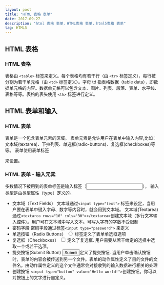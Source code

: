 ```yaml
---
layout: post
title: "HTML 表格 表单"
date: 2017-09-27  
description: "html 表格 表单，HTML表格 表单，html5表格 表单"
tag: HTML5 
---
```

## HTML 表格
### HTML 表格
表格由 `<table>` 标签来定义。每个表格均有若干行（由 `<tr>` 标签定义），每行被分割为若干单元格（由 `<td>` 标签定义）。字母 td 指表格数据（table data），即数据单元格的内容。数据单元格可以包含文本、图片、列表、段落、表单、水平线、表格等等。表格的表头使用 `<th>` 标签进行定义。
## HTML 表单和输入
### HTML 表单
表单是一个包含表单元素的区域。
表单元素是允许用户在表单中输入内容,比如：文本域(textarea)、下拉列表、单选框(radio-buttons)、复选框(checkboxes)等等。
表单使用表单标签 <form> 来设置。
### HTML 表单 - 输入元素
多数情况下被用到的表单标签是输入标签（<input>）。
输入类型是由类型属性（type）定义的。

- 文本域（Text Fields）
	文本域通过`<input type="text">` 标签来设定，当用户要在表单中键入字母、数字等内容时，就会用到文本域。
	文本域(Textarea)通过`<textarea rows="10" cols="30"></textarea>`创建文本域（多行文本输入控件）。用户可在文本域中写入文本。可写入字符的字数不受限制
- 密码字段
	密码字段通过标签`<input type="password">` 来定义
- 单选按钮（Radio Buttons）
	<input type="radio"> 标签定义了表单单选框选项
- 复选框（Checkboxes）
	<input type="checkbox"> 定义了复选框. 用户需要从若干给定的选择中选取一个或若干选项。
- 提交按钮(Submit Button)
	<input type="submit">定义了提交按钮.
当用户单击确认按钮时，表单的内容会被传送到另一个文件。表单的动作属性定义了目的文件的文件名。由动作属性定义的这个文件通常会对接收到的输入数据进行相关的处理
- 创建按钮
	`<input type="button" value="Hello world!">`创建按钮。你可以对按钮上的文字进行自定义。